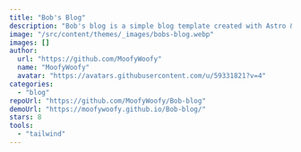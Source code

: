 ```yaml
---
title: "Bob's Blog"
description: "Bob's blog is a simple blog template created with Astro & Tailwindcss"
image: "/src/content/themes/_images/bobs-blog.webp"
images: []
author:
  url: "https://github.com/MoofyWoofy"
  name: "MoofyWoofy"
  avatar: "https://avatars.githubusercontent.com/u/59331821?v=4"
categories:
  - "blog"
repoUrl: "https://github.com/MoofyWoofy/Bob-blog"
demoUrl: "https://moofywoofy.github.io/Bob-blog/"
stars: 8
tools:
  - "tailwind"
---
```

